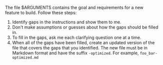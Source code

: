 The file $ARGUMENTS contains the goal and requirements for a new feature to build. Follow these steps:

1. Identify gaps in the instructions and show them to me.
2. Don't make assumptions or guesses about how the gaps should be filled in.
3. To fill in the gaps, ask me each clarifying question one at a time.
4. When all of the gaps have been filled, create an updated version of the file that covers the gaps that you identified. The new file must be in Markdown format and have the suffix `-optimized`. For example, `foo_bar-optimized.md`
